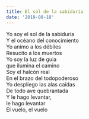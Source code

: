 ```yaml
---
title: El sol de la sabiduría
date: '2019-08-18'
---
```

Yo soy el sol de la sabiduría  
Y el océano del conocimiento  
Yo animo a los débiles  
Resucito a los muertos  
Yo soy la luz de guia   
que ilumina el camino  
Soy el halcón real  
En el brazo del todopoderoso  
Yo despliego las alas caídas  
De todo ave quebrantada  
Y le hago levantar,   
le hago levantar  
El vuelo, el vuelo  
